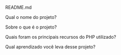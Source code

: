 README.md

Qual o nome do projeto?

Sobre o que é o projeto?

Quais foram os principais recursos do PHP utilizado?

Qual aprendizado você leva desse projeto?

